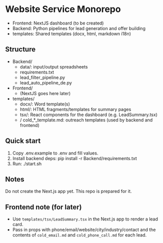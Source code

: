 # Website Service Monorepo

- Frontend: NextJS dashboard (to be created)
- Backend: Python pipelines for lead generation and offer building
- templates: Shared templates (docx, html, markdown i18n)

## Structure
- Backend/
  - data/: input/output spreadsheets
  - requirements.txt
  - lead_filter_pipeline.py
  - lead_auto_pipeline_de.py
- Frontend/
  - (NextJS goes here later)
- templates/
  - docx/: Word template(s)
  - html/: HTML fragments/templates for summary pages
  - tsx/: React components for the dashboard (e.g. LeadSummary.tsx)
  - <lang>/ cold_*_template.md: outreach templates (used by backend and frontend)

## Quick start

1. Copy .env.example to .env and fill values.
2. Install backend deps: pip install -r Backend/requirements.txt
3. Run: ./start.sh

## Notes
Do not create the Next.js app yet. This repo is prepared for it.

## Frontend note (for later)
- Use `templates/tsx/LeadSummary.tsx` in the Next.js app to render a lead card.
- Pass in props with phone/email/website/city/industry/contact and the contents of `cold_email.md` and `cold_phone_call.md` for each lead.
